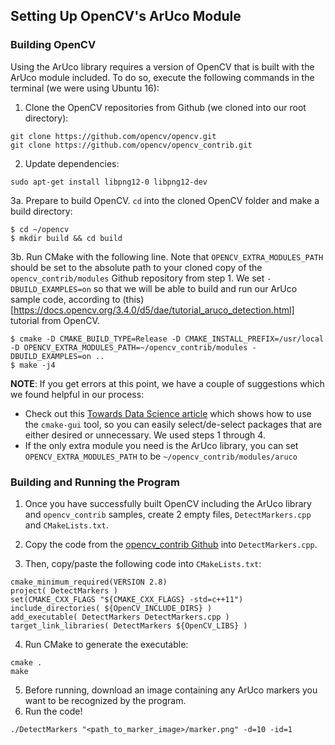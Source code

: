 ## Setting Up OpenCV's ArUco Module
### Building OpenCV
Using the ArUco library requires a version of OpenCV that is built with the ArUco module included. To do so, execute the following commands in the terminal (we were using Ubuntu 16):
1. Clone the OpenCV repositories from Github (we cloned into our root directory):
```
git clone https://github.com/opencv/opencv.git
git clone https://github.com/opencv/opencv_contrib.git
```
2. Update dependencies:
```
sudo apt-get install libpng12-0 libpng12-dev
```
3a. Prepare to build OpenCV. `cd` into the cloned OpenCV folder and make a build directory:
```
$ cd ~/opencv
$ mkdir build && cd build
```

3b. Run CMake with the following line. Note that `OPENCV_EXTRA_MODULES_PATH` should be set to the absolute path to your cloned copy of the `opencv_contrib/modules` Github repository from step 1. We set `-DBUILD_EXAMPLES=on` so that we will be able to build and run our ArUco sample code, according to (this)[https://docs.opencv.org/3.4.0/d5/dae/tutorial_aruco_detection.html] tutorial from OpenCV.  
```
$ cmake -D CMAKE_BUILD_TYPE=Release -D CMAKE_INSTALL_PREFIX=/usr/local -D OPENCV_EXTRA_MODULES_PATH=~/opencv_contrib/modules -DBUILD_EXAMPLES=on ..
$ make -j4
```
**NOTE**: If you get errors at this point, we have a couple of suggestions which we found helpful in our process:
* Check out this [Towards Data Science article](https://towardsdatascience.com/how-to-install-opencv-and-extra-modules-from-source-using-cmake-and-then-set-it-up-in-your-pycharm-7e6ae25dbac5) which shows how to use the `cmake-gui` tool, so you can easily select/de-select packages that are either desired or unnecessary. We used steps 1 through 4.
* If the only extra module you need is the ArUco library, you can set `OPENCV_EXTRA_MODULES_PATH` to be `~/opencv_contrib/modules/aruco`

### Building and Running the Program
1. Once you have successfully built OpenCV including the ArUco library and `opencv_contrib` samples, create 2 empty files, `DetectMarkers.cpp` and `CMakeLists.txt`. 
2. Copy the code from the [opencv_contrib Github](https://github.com/opencv/opencv_contrib/blob/master/modules/aruco/samples/detect_markers.cpp) into `DetectMarkers.cpp`.

3. Then, copy/paste the following code into `CMakeLists.txt`:
```
cmake_minimum_required(VERSION 2.8)
project( DetectMarkers )
set(CMAKE_CXX_FLAGS "${CMAKE_CXX_FLAGS} -std=c++11")
include_directories( ${OpenCV_INCLUDE_DIRS} )
add_executable( DetectMarkers DetectMarkers.cpp )
target_link_libraries( DetectMarkers ${OpenCV_LIBS} )
```
4. Run CMake to generate the executable:
```
cmake .
make
```
5. Before running, download an image containing any ArUco markers you want to be recognized by the program.
6. Run the code!
```
./DetectMarkers "<path_to_marker_image>/marker.png" -d=10 -id=1
```

